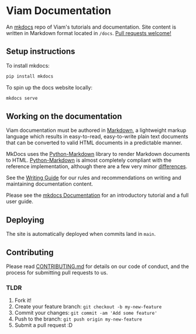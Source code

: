 # Viam Documentation

An [mkdocs](https://www.mkdocs.org/) repo of Viam's tutorials and documentation. Site content is written in Markdown format located in `/docs`. [Pull requests welcome!](https://github.com/viamrobotics/tutorials-and-docs/blob/update-contribution-guide/CONTRIBUTING.md)

## Setup instructions

To install mkdocs:

```bash
pip install mkdocs
```

To spin up the docs website locally:

```bash
mkdocs serve
```

## Working on the documentation

Viam documentation must be authored in [Markdown](https://daringfireball.net/projects/markdown/), a lightweight markup language which results in easy-to-read, easy-to-write plain text documents that can be converted to valid HTML documents in a predictable manner.

MkDocs uses the [Python-Markdown](https://python-markdown.github.io/) library to render Markdown documents to HTML. [Python-Markdown](https://python-markdown.github.io/) is almost completely compliant with the reference implementation, although there are a few very minor [differences](https://python-markdown.github.io/#differences).

See the [Writing Guide](https://github.com/viamrobotics/tutorials-and-docs/blob/update-contribution-guide/WRITING_GUIDE.md) for our rules and recommendations on writing and maintaining documentation content.

Please see the [mkdocs Documentation](https://www.mkdocs.org/) for an introductory tutorial and a full user guide.

## Deploying

The site is automatically deployed when commits land in `main`.

## Contributing

Please read [CONTRIBUTING.md](https://github.com/viamrobotics/tutorials-and-docs/blob/update-contribution-guide/CONTRIBUTING.md) for details on our code of conduct, and the process for submitting pull requests to us.

### TLDR

1. Fork it!
1. Create your feature branch: `git checkout -b my-new-feature`
1. Commit your changes: `git commit -am 'Add some feature'`
1. Push to the branch: `git push origin my-new-feature`
1. Submit a pull request :D
